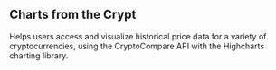 ## Charts from the Crypt

Helps users access and visualize historical price data for a variety of cryptocurrencies, using the CryptoCompare API with the Highcharts charting library.
